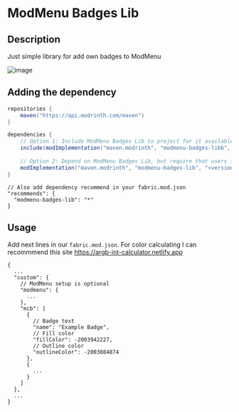 # ModMenu Badges Lib

## Description

Just simple library for add own badges to ModMenu

![image](https://user-images.githubusercontent.com/33298273/233725872-902aa00e-618d-48d3-b594-990d2cad85ae.png)

## Adding the dependency

```gradle
repositories {
    maven("https://api.modrinth.com/maven")
}

dependencies {
    // Option 1: Include ModMenu Badges Lib to project for it available within your own jar (additional ~5kb)
    include(modImplementation("maven.modrinth", "modmenu-badges-libb", "<version>"))
    
    // Option 2: Depend on ModMenu Badges Lib, but require that users install it manually
    modImplementation("maven.modrinth", "modmenu-badges-lib", "<version>")
}
```

```json5
// Also add dependency recommend in your fabric.mod.json
"recommends": {
  "modmenu-badges-lib": "*"
}
```

## Usage

Add next lines in our `fabric.mod.json`. For color calculating I can recommmend this site https://argb-int-calculator.netlify.app

```json5
{
  ...
  "custom": {
    // ModMenu setup is optional
    "modmenu": {
      ...
    },
    "mcb": [
      {
        // Badge text
        "name": "Example Badge",
        // Fill color
        "fillColor": -2003942227,
        // Outline color
        "outlineColor": -2003084874
      },
      {
        ...
      }
    ]
  },
  ...
}
```
